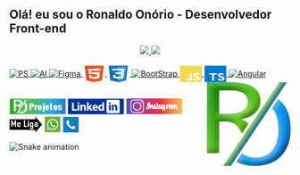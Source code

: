## Olá! eu sou o Ronaldo Onório  -  Desenvolvedor Front-end
<div align="center">
  <a href="https://github.com/roondoss">
  <img height="180em" src="https://github-readme-stats.vercel.app/api?username=roondoss&show_icons=true&theme=tokyonight&include_all_commits=true&count_private=true"/>
  <img height="180em" src="https://github-readme-stats.vercel.app/api/top-langs/?username=roondoss&layout=compact&langs_count=7&theme=tokyonight"/>
</div>

<div style="display: inline_block"><br>
  <img align="center" alt="PS" height="30" width="40" src="https://cdn.jsdelivr.net/gh/devicons/devicon/icons/photoshop/photoshop-plain.svg">
  <img align="center" alt="AI" height="30" width="40" src="https://cdn.jsdelivr.net/gh/devicons/devicon/icons/illustrator/illustrator-plain.svg">
  <img align="center" alt="Figma" height="30" width="40" src="https://cdn.jsdelivr.net/gh/devicons/devicon/icons/figma/figma-original.svg">
  <img align="center" alt="HTML 5" height="30" width="40" src="https://raw.githubusercontent.com/devicons/devicon/master/icons/html5/html5-original.svg">
  <img align="center" alt="CSS 3" height="30" width="40" src="https://raw.githubusercontent.com/devicons/devicon/master/icons/css3/css3-original.svg">
  <img align="center" alt="BootStrap" height="30" width="40" src="https://cdn.jsdelivr.net/gh/devicons/devicon/icons/bootstrap/bootstrap-original.svg">
  <img align="center" alt="JavaScript" height="30" width="40" src="https://raw.githubusercontent.com/devicons/devicon/master/icons/javascript/javascript-plain.svg">
  <img align="center" alt="TypeScript" height="30" width="40" src="https://raw.githubusercontent.com/devicons/devicon/master/icons/typescript/typescript-plain.svg">
  <img align="center" alt="Angular" height="30" width="40" src="https://cdn.jsdelivr.net/gh/devicons/devicon/icons/angularjs/angularjs-original.svg">
  <img align="right" alt="LOGO" height="150" style="border-radius:0px;" src="https://raw.githubusercontent.com/roondoss/projetos/main/assets/imgReadme/logo.png">
</div>
  
  ##
 
<div> 
  <a href="https://roondoss.github.io/projetos/home/" target="_blank"><img src="https://github.com/roondoss/projetos/blob/main/assets/imgReadme/projetos.png?raw=true" target="_blank"></a>
  <a href="https://www.linkedin.com/in/ronaldoonorio" target="_blank"><img src="https://github.com/roondoss/projetos/blob/main/assets/imgReadme/linkedin.png?raw=true" target="_blank"></a> 
  <a href="https://www.instagram.com/ronaldo_onorio/" target="_blank"><img src="https://github.com/roondoss/projetos/blob/main/assets/imgReadme/instagram.png?raw=true" target="_blank"></a>
  <a href="#" target="_blank"><img src="https://github.com/roondoss/projetos/blob/main/assets/imgReadme/meLiga.png?raw=true" target="_blank"></a>
  <a href="https://wa.me/5567998763544?text=Em%20que%20posso%20te%20ajudar?%20Clica%20no%20botão%20acima%20ou%20BAIXAR%20no%20botão%20abaixo." target="_blank"><img src="https://github.com/roondoss/projetos/blob/main/assets/imgReadme/zap.png?raw=true" target="_blank"></a>
  <a href="https://roondoss.my3cx.com.br:5001/LiveChat938942" target="_blank"><img src="https://github.com/roondoss/projetos/blob/main/assets/imgReadme/3cx.png?raw=true" target="_blank"></a>
 
  ![Snake animation](https://github.com/roondoss/roondoss/blob/output/github-contribution-grid-snake.svg)
 
</div>
